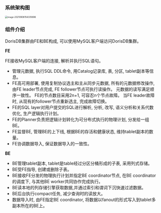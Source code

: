 ### 系统架构图

<img src="/Users/zyw/Library/Application Support/typora-user-images/image-20210906154335696.png" alt="image-20210906154335696" style="zoom:50%;" />

### 组件介绍

DorisDB集群由FE和BE构成, 可以使用MySQL客户端访问DorisDB集群。

**FE**

FE接收MySQL客户端的连接, 解析并执行SQL语句。

- 管理元数据, 执行SQL DDL命令, 用Catalog记录库, 表, 分区, tablet副本等信息。
- FE高可用部署, 使用复制协议选主和主从同步元数据, 所有的元数据修改操作, 由FE leader节点完成, FE follower节点可执行读操作。 元数据的读写满足顺序一致性。  FE的节点数目采用2n+1, 可容忍n个节点故障。  当FE leader故障时, 从现有的follower节点重新选主, 完成故障切换。
- FE的SQL layer对用户提交的SQL进行解析, 分析, 改写, 语义分析和关系代数优化, 生产逻辑执行计划。
- FE的Planner负责把逻辑计划转化为可分布式执行的物理计划, 分发给一组BE。
- FE监督BE, 管理BE的上下线, 根据BE的存活和健康状态, 维持tablet副本的数量。
- FE协调数据导入, 保证数据导入的一致性。

**BE**

- BE管理tablet副本, tablet是table经过分区分桶形成的子表, 采用列式存储。
- BE受FE指导, 创建或删除子表。
- BE接收FE分发的物理执行计划并指定BE coordinator节点, 在BE coordinator的调度下, 与其他BE worker共同协作完成执行。
- BE读本地的列存储引擎获取数据,并通过索引和谓词下沉快速过滤数据。
- BE后台执行compact任务, 减少查询时的读放大。
- 数据导入时, 由FE指定BE coordinator, 将数据以fanout的形式写入到tablet多副本所在的BE上。